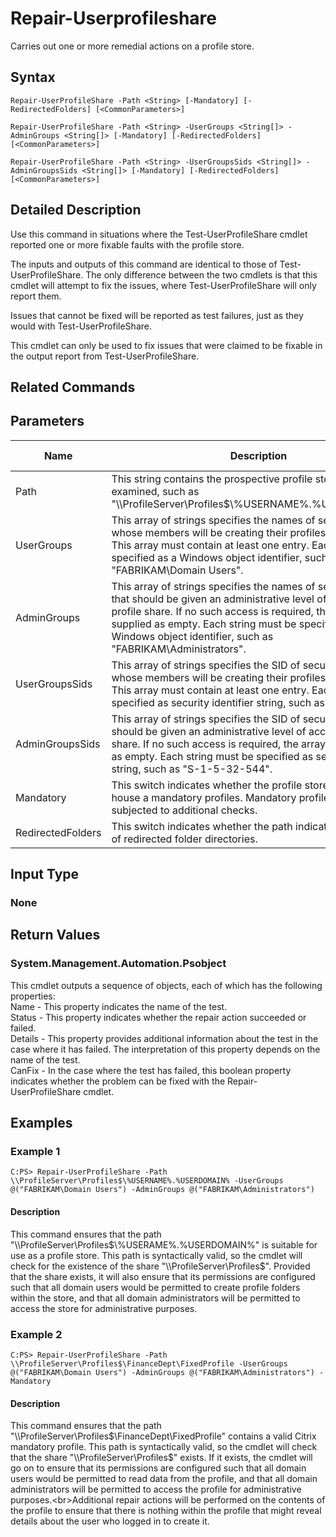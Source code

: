﻿
# Repair-Userprofileshare
Carries out one or more remedial actions on a profile store.
## Syntax
```
Repair-UserProfileShare -Path <String> [-Mandatory] [-RedirectedFolders] [<CommonParameters>]

Repair-UserProfileShare -Path <String> -UserGroups <String[]> -AdminGroups <String[]> [-Mandatory] [-RedirectedFolders] [<CommonParameters>]

Repair-UserProfileShare -Path <String> -UserGroupsSids <String[]> -AdminGroupsSids <String[]> [-Mandatory] [-RedirectedFolders] [<CommonParameters>]
```
## Detailed Description
Use this command in situations where the Test-UserProfileShare cmdlet reported one or more fixable faults with the profile store.

The inputs and outputs of this command are identical to those of Test-UserProfileShare. The only difference between the two cmdlets is that this cmdlet will attempt to fix the issues, where Test-UserProfileShare will only report them.

Issues that cannot be fixed will be reported as test failures, just as they would with Test-UserProfileShare.

This cmdlet can only be used to fix issues that were claimed to be fixable in the output report from Test-UserProfileShare.


## Related Commands

## Parameters
| Name   | Description | Required? | Pipeline Input | Default Value |
| --- | --- | --- | --- | --- |
| Path | This string contains the prospective profile store path to be examined, such as "\\\\ProfileServer\\Profiles\$\\%USERNAME%.%USERDOMAIN%". | true | true (ByValue) |  |
| UserGroups | This array of strings specifies the names of security groups whose members will be creating their profiles in the store. This array must contain at least one entry. Each string must be specified as a Windows object identifier, such as "FABRIKAM\\Domain Users". | true | false |  |
| AdminGroups | This array of strings specifies the names of security groups that should be given an administrative level of access to the profile share. If no such access is required, the array can be supplied as empty. Each string must be specified as a Windows object identifier, such as "FABRIKAM\\Administrators". | true | false |  |
| UserGroupsSids | This array of strings specifies the SID of security groups whose members will be creating their profiles in the store. This array must contain at least one entry. Each string must be specified as security identifier string, such as "S-1-1-0". | true | false |  |
| AdminGroupsSids | This array of strings specifies the SID of security groups that should be given an administrative level of access to the profile share. If no such access is required, the array can be supplied as empty. Each string must be specified as security identifier string, such as "S-1-5-32-544". | true | false |  |
| Mandatory | This switch indicates whether the profile store is intended to house a mandatory profiles. Mandatory profile stores are subjected to additional checks. | false | false |  |
| RedirectedFolders | This switch indicates whether the path indicates the location of redirected folder directories. | false | false |  |

## Input Type

### None

## Return Values

### System.Management.Automation.Psobject
This cmdlet outputs a sequence of objects, each of which has the following properties:<br>Name - This property indicates the name of the test.<br>Status - This property indicates whether the repair action succeeded or failed.<br>Details - This property provides additional information about the test in the case where it has failed. The interpretation of this property depends on the name of the test.<br>CanFix - In the case where the test has failed, this boolean property indicates whether the problem can be fixed with the Repair-UserProfileShare cmdlet.
## Examples

### Example 1
```
C:PS> Repair-UserProfileShare -Path \\ProfileServer\Profiles$\%USERNAME%.%USERDOMAIN% -UserGroups @("FABRIKAM\Domain Users") -AdminGroups @("FABRIKAM\Administrators")
```
#### Description
This command ensures that the path "\\\\ProfileServer\\Profiles\$\\%USERAME%.%USERDOMAIN%" is suitable for use as a profile store. This path is syntactically valid, so the cmdlet will check for the existence of the share "\\\\ProfileServer\\Profiles\$". Provided that the share exists, it will also ensure that its permissions are configured such that all domain users would be permitted to create profile folders within the store, and that all domain administrators will be permitted to access the store for administrative purposes.
### Example 2
```
C:PS> Repair-UserProfileShare -Path \\ProfileServer\Profiles$\FinanceDept\FixedProfile -UserGroups @("FABRIKAM\Domain Users") -AdminGroups @("FABRIKAM\Administrators") -Mandatory
```
#### Description
This command ensures that the path "\\\\ProfileServer\\Profiles\$\\FinanceDept\\FixedProfile" contains a valid Citrix mandatory profile. This path is syntactically valid, so the cmdlet will check that the share "\\\\ProfileServer\\Profiles\$" exists. If it exists, the cmdlet will go on to ensure that its permissions are configured such that all domain users would be permitted to read data from the profile, and that all domain administrators will be permitted to access the profile for administrative purposes.&lt;br&gt;Additional repair actions will be performed on the contents of the profile to ensure that there is nothing within the profile that might reveal details about the user who logged in to create it.
